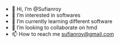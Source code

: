 - 👋 Hi, I’m @Sufianroy
- 👀 I’m interested in softwares
- 🌱 I’m currently learning different software 
- 💞️ I’m looking to collaborate on hmd 
- 📫 How to reach me sufianroy@gmail.com

<!---
Sufianroy/Sufianroy is a ✨ special ✨ repository because its `README.md` (this file) appears on your GitHub profile.
You can click the Preview link to take a look at your changes.
--->
